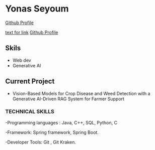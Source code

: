 
<!--
**Seyoumyonas/Seyoumyonas** is a ✨ _special_ ✨ repository because its `README.md` (this file) appears on your GitHub profile.

Here are some ideas to get you started:

- 🔭 I’m currently working on ...
- 🌱 I’m currently learning ...
- 👯 I’m looking to collaborate on ...
- 🤔 I’m looking for help with ...
- 💬 Ask me about ...
- 📫 How to reach me: ...
- 😄 Pronouns: ...
- ⚡ Fun fact: ...
-->

# Yonas Seyoum

 <a href="https://github.com/Seyoumyonas"> Github Profile</a>
  
 [text for link](URL)
 [Github Profile](https://github.com/Seyoumyonas)
  
  ## Skils 
  - Web dev 
  - Generative AI
  
  ## Current Project 
  - Vision-Based Models for Crop Disease and Weed Detection with a Generative AI-Driven RAG System for Farmer Support

  ### TECHNICAL SKILLS
  -Programming languages : Java, C++, SQL, Python, C

  -Framework: Spring framework, Spring Boot.
  
  -Developer Tools: Git , Git Kraken.

